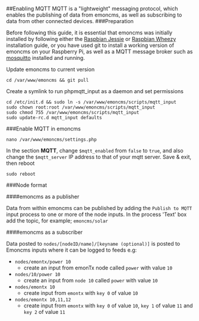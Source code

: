 ##Enabling MQTT
MQTT is a "lightweight" messaging protocol, which enables the publishing of data from emoncms, as well as subscribing to data from
other connected devices.
###Preparation

Before following this guide, it is essential that emoncms was initially installed by following either the [Raspbian Jessie](readme.md) or [Raspbian Wheezy](install_Wheezy.md) installation guide, or you have used git to install a working version of emoncms on your Raspberry Pi, as well as a MQTT message broker such as [mosquitto](http://mosquitto.org/) installed and running.

Update emoncms to current version

    cd /var/www/emoncms && git pull

Create a symlink to run phpmqtt_input as a daemon and set permissions

    cd /etc/init.d && sudo ln -s /var/www/emoncms/scripts/mqtt_input
    sudo chown root:root /var/www/emoncms/scripts/mqtt_input
    sudo chmod 755 /var/www/emoncms/scripts/mqtt_input
    sudo update-rc.d mqtt_input defaults

###Enable MQTT in emoncms

    nano /var/www/emoncms/settings.php

In the section **MQTT**, change `$mqtt_enabled` from `false` to `true`, and also change the `$mqtt_server` IP address to that of your mqtt
server.
Save & exit, then reboot

    sudo reboot

###Node format

####emoncms as a publisher

Data from within emoncms can be published by adding the `Publish to MQTT` input process to one or more of the node inputs.
In the process 'Text' box add the topic, for example; `emoncms/solar`

####emoncms as a subscriber

Data posted to `nodes/[nodeID/name]/[keyname (optional)]` is posted to Emoncms inputs where it can be logged to feeds e.g:

* `nodes/emontx/power 10` 
    * create an input from emonTx node called `power` with value `10`  
* `nodes/10/power 10` 
    * create an input from `node 10` called `power` with value `10`
* `nodes/emontx 10` 
    * create input from `emontx` with `key 0` of value `10`
* `nodes/emontx 10,11,12`
    * create input from `emontx` with `key 0` of value `10`, `key 1` of value `11` and `key 2` of value `11`

